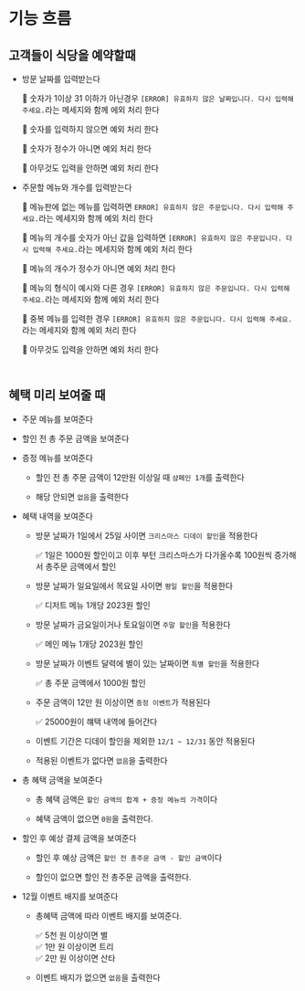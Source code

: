 # **기능 흐름**

## **고객들이 식당을 예약할때**

- 방문 날짜를 입력받는다

  🚨 숫자가 1이상 31 이하가 아닌경우 `[ERROR] 유효하지 않은 날짜입니다. 다시 입력해 주세요.`라는 메세지와 함께 에외 처리 한다

  🚨 숫자를 입력하지 않으면 예외 처리 한다

  🚨 숫자가 정수가 아니면 예외 처리 한다

  🚨 아무것도 입력을 안하면 예외 처리 한다

- 주문할 메뉴와 개수를 입력받는다

  🚨 메뉴판에 없는 메뉴를 입력하면 `ERROR] 유효하지 않은 주문입니다. 다시 입력해 주세요.`라는 메세지와 함께 예외 처리 한다

  🚨 메뉴의 개수를 숫자가 아닌 값을 입력하면 `[ERROR] 유효하지 않은 주문입니다. 다시 입력해 주세요.`라는 메세지와 함께 예외 처리 한다

  🚨 메뉴의 개수가 정수가 아니면 예외 처리 한다

  🚨 메뉴의 형식이 예시와 다른 경우 `[ERROR] 유효하지 않은 주문입니다. 다시 입력해 주세요.`라는 메세지와 함께 예외 처리 한다

  🚨 중복 메뉴를 입력한 경우 `[ERROR] 유효하지 않은 주문입니다. 다시 입력해 주세요.`라는 메세지와 함께 예외 처리 한다

  🚨 아무것도 입력을 안하면 예외 처리 한다

## </br>**혜택 미리 보여줄 때**

- 주문 메뉴를 보여준다

- 할인 전 총 주문 금액을 보여준다

- 증정 메뉴를 보여준다

  - 할인 전 총 주문 금액이 12만원 이상일 때 `샴페인 1개`를 출력한다

  - 해당 안되면 `없음`을 출력한다

- 혜택 내역을 보여준다

  - 방문 날짜가 1일에서 25일 사이면 `크리스마스 디데이 할인`을 적용한다

    ✅ 1일은 1000원 할인이고 이후 부턴 크리스마스가 다가올수록 100원씩 증가해서 총주문 금액에서 할인

  - 방문 날짜가 일요일에서 목요일 사이면 `평일 할인`을 적용한다

    ✅ 디저트 메뉴 1개당 2023원 할인

  - 방문 날짜가 금요일이거나 토요일이면 `주말 할인`을 적용한다

    ✅ 메인 메뉴 1개당 2023원 할인

  - 방문 날짜가 이벤트 달력에 별이 있는 날짜이면 `특별 할인`을 적용한다

    ✅ 총 주문 금액에서 1000원 할인

  - 주문 금액이 12만 원 이상이면 `증정 이벤트`가 적용된다

    ✅ 25000원이 햬택 내역에 들어간다

  - 이벤트 기간은 디데이 할인을 제외한 `12/1 ~ 12/31` 동안 적용된다

  - 적용된 이벤트가 없다면 `없음`을 출력한다

- 총 혜택 금액을 보여준다

  - 총 혜택 금액은 `할인 금액의 합계 + 증정 메뉴의 가격`이다

  - 혜택 금액이 없으면 `0원`을 출력한다.

- 할인 후 예상 결제 금액을 보여준다

  - 할인 후 예상 금액은 `할인 전 총주문 금액 - 할인 금액`이다

  - 할인이 없으면 할인 전 총주문 금액을 출력한다.

- 12월 이벤트 배지를 보여준다

  - 총혜택 금액에 따라 이벤트 배지를 보여준다.

    ✅ 5천 원 이상이면 별</br>
    ✅ 1만 원 이상이면 트리</br>
    ✅ 2만 원 이상이면 산타

  - 이벤트 배지가 없으면 `없음`을 출력한다
